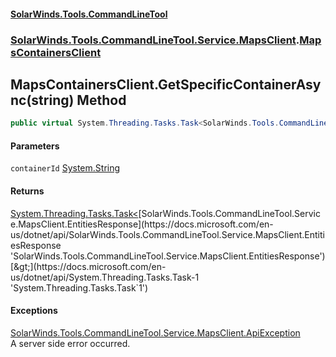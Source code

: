 #### [SolarWinds.Tools.CommandLineTool](index.md 'index')
### [SolarWinds.Tools.CommandLineTool.Service.MapsClient](index.md#SolarWinds.Tools.CommandLineTool.Service.MapsClient 'SolarWinds.Tools.CommandLineTool.Service.MapsClient').[MapsContainersClient](MapsContainersClient.md 'SolarWinds.Tools.CommandLineTool.Service.MapsClient.MapsContainersClient')

## MapsContainersClient.GetSpecificContainerAsync(string) Method

```csharp
public virtual System.Threading.Tasks.Task<SolarWinds.Tools.CommandLineTool.Service.MapsClient.EntitiesResponse> GetSpecificContainerAsync(string containerId);
```
#### Parameters

<a name='SolarWinds.Tools.CommandLineTool.Service.MapsClient.MapsContainersClient.GetSpecificContainerAsync(string).containerId'></a>

`containerId` [System.String](https://docs.microsoft.com/en-us/dotnet/api/System.String 'System.String')

#### Returns
[System.Threading.Tasks.Task&lt;](https://docs.microsoft.com/en-us/dotnet/api/System.Threading.Tasks.Task-1 'System.Threading.Tasks.Task`1')[SolarWinds.Tools.CommandLineTool.Service.MapsClient.EntitiesResponse](https://docs.microsoft.com/en-us/dotnet/api/SolarWinds.Tools.CommandLineTool.Service.MapsClient.EntitiesResponse 'SolarWinds.Tools.CommandLineTool.Service.MapsClient.EntitiesResponse')[&gt;](https://docs.microsoft.com/en-us/dotnet/api/System.Threading.Tasks.Task-1 'System.Threading.Tasks.Task`1')

#### Exceptions

[SolarWinds.Tools.CommandLineTool.Service.MapsClient.ApiException](https://docs.microsoft.com/en-us/dotnet/api/SolarWinds.Tools.CommandLineTool.Service.MapsClient.ApiException 'SolarWinds.Tools.CommandLineTool.Service.MapsClient.ApiException')  
A server side error occurred.
